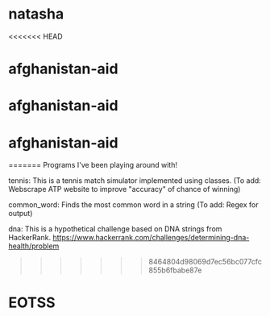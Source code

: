 # natasha
<<<<<<< HEAD
# afghanistan-aid
# afghanistan-aid
# afghanistan-aid
=======
Programs I've been playing around with!

tennis: This is a tennis match simulator implemented using classes. (To add: Webscrape ATP website to improve "accuracy" of chance of winning)

common_word: Finds the most common word in a string (To add: Regex for output)

dna: This is a hypothetical challenge based on DNA strings from HackerRank. https://www.hackerrank.com/challenges/determining-dna-health/problem
>>>>>>> 8464804d98069d7ec56bc077cfc855b6fbabe87e
# EOTSS

